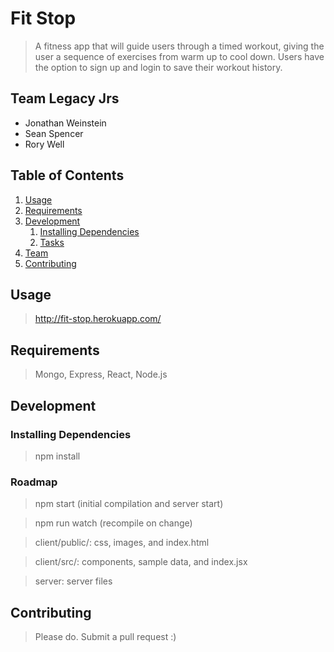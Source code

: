 # Fit Stop

> A fitness app that will guide users through a timed workout, giving the user a sequence of exercises from warm up to cool down. Users have the option to sign up and login to save their workout history.

## Team Legacy Jrs

  - Jonathan Weinstein
  - Sean Spencer
  - Rory Well

## Table of Contents

1. [Usage](#Usage)
1. [Requirements](#requirements)
1. [Development](#development)
    1. [Installing Dependencies](#installing-dependencies)
    1. [Tasks](#tasks)
1. [Team](#team)
1. [Contributing](#contributing)

## Usage

> http://fit-stop.herokuapp.com/

## Requirements

> Mongo, Express, React, Node.js

## Development

### Installing Dependencies

> npm install

### Roadmap

> npm start (initial compilation and server start)

> npm run watch (recompile on change)

> client/public/: css, images, and index.html

> client/src/: components, sample data, and index.jsx

> server: server files

## Contributing

> Please do. Submit a pull request :)
